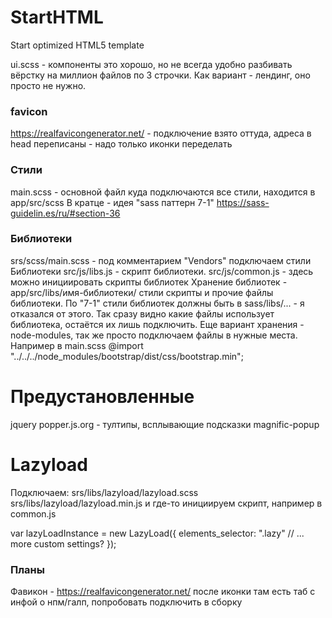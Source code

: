 # StartHTML
Start optimized HTML5 template

ui.scss - компоненты это хорошо, но не всегда удобно разбивать вёрстку
на миллион файлов по 3 строчки. Как вариант - лендинг, оно просто не нужно.

### favicon
https://realfavicongenerator.net/ - подключение взято оттуда, 
адреса в head переписаны - надо только иконки переделать

### Стили
main.scss - основной файл куда подключаются все стили, находится в app/src/scss
В кратце - идея "sass паттерн 7-1" https://sass-guidelin.es/ru/#section-36


### Библиотеки
srs/scss/main.scss - под комментарием "Vendors" подключаем стили Библиотеки
src/js/libs.js - скрипт библиотеки.
src/js/common.js - здесь можно инициировать скрипты библиотек
Хранение библиотек - app/src/libs/имя-библиотеки/ стили скрипты и прочие файлы библиотеки.
По "7-1" стили библиотек должны быть в sass/libs/... - я отказался от этого. 
Так сразу видно какие файлы использует библиотека, остаётся их лишь подключить.
Еще вариант хранения - node-modules, так же просто подключаем файлы в нужные места.
Например в main.scss @import "../../../node_modules/bootstrap/dist/css/bootstrap.min"; 

# Предустановленные
jquery
popper.js.org - тултипы, всплывающие подсказки
magnific-popup

# Lazyload
Подключаем:
srs/libs/lazyload/lazyload.scss
srs/libs/lazyload/lazyload.min.js
и где-то инициируем скрипт, например в common.js

var lazyLoadInstance = new LazyLoad({
    elements_selector: ".lazy"
    // ... more custom settings?
});





### Планы
Фавикон - https://realfavicongenerator.net/ после иконки там есть таб с инфой о нпм/галп, попробовать подключить в сборку




